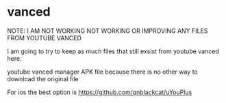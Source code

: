 # vanced
NOTE: I AM NOT WORKING NOT WORKING OR IMPROVING ANY FILES FROM YOUTUBE VANCED

I am going to try to keep as much files that still exsist from youtube vanced here.

youtube vanced manager APK file because there is no other way to download the original file

For ios the best option is https://github.com/qnblackcat/uYouPlus

